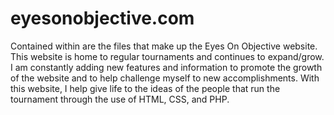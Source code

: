 # eyesonobjective.com
Contained within are the files that make up the Eyes On Objective website. This website is home to regular tournaments and continues to expand/grow. I am constantly adding new features and information to promote the growth of the website and to help challenge myself to new accomplishments. With this website, I help give life to the ideas of the people that run the tournament through the use of HTML, CSS, and PHP.
